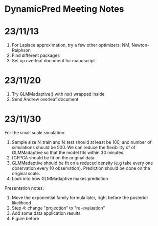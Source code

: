 # DynamicPred Meeting Notes

# 23/11/13
1. For Laplace approximation, try a few other optimizers: NM, Newton-Ralphson
2. Find different packages 
3. Set up overleaf document for manuscript 

# 23/11/20
1. Try GLMMadaptive() with ns() wrapped inside
2. Send Andrew overleaf document

# 23/11/30
For the small scale simulation:
1. Sample size N_train and N_test should at least be 100, and number of simulations should be 500. We can reduce the flexibility of of GLMMadaptive so that the model fits within 30 minutes.
2. fGFPCA should be fit on the original data
3. GLMMadaptive should be fit on a reduced density (e.g take every one observation every 10 observation). Prediction should be done on the original scale.  
4. Look into how GLMMadaptive makes prediction

Presentation notes: 
1. Move the exponential family formula later, right before the posterior likelihood
2. Step 4: change "projection" to "re-evaluation"
3. Add some data application results
3. Figure before 
